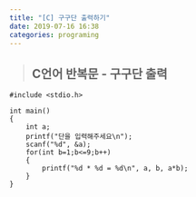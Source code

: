 ```yaml
---
title: "[C] 구구단 출력하기"
date: 2019-07-16 16:38
categories: programing
---
```

> ## C언어 반복문 - 구구단 출력

```
#include <stdio.h>

int main()
{
	int a;
	printf("단을 입력해주세요\n");
	scanf("%d", &a);
	for(int b=1;b<=9;b++)
	{
		printf("%d * %d = %d\n", a, b, a*b);
	}
}
```